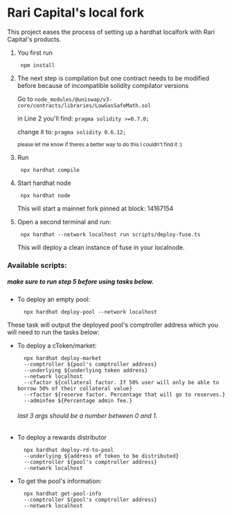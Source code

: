 # Rari Capital's local fork

This project eases the process of setting up a hardhat localfork with Rari Capital's products.

1. You first run 

		npm install 

2. The next step is compilation but one contract needs to be modified before because of incompatible solidity compilator versions

    Go to `node_modules/@uniswap/v3-core/contracts/libraries/LowGasSafeMath.sol`

    in Line 2 you'll find:
        `pragma solidity >=0.7.0;`

    change it to:
        `pragma solidity 0.6.12;`
        
     <sub>please let me know if theres a better way to do this I couldn't find it :)</sub>

3. Run

		npx hardhat compile
        
4. Start hardhat node

		npx hardhat node
        
      This will start a mainnet fork pinned at block: 14167154
      
5. Open a second terminal and run:

		npx hardhat --network localhost run scripts/deploy-fuse.ts
        
      This will deploy a clean instance of fuse in your localnode.
      
      
### Available scripts:  

##### make sure to run step 5 before using tasks below.

- To deploy an empty pool:

		npx hardhat deploy-pool --network localhost
		
These task will output the deployed pool's comptroller address which you will need to run the tasks below:

- To deploy a cToken/market:

		npx hardhat deploy-market 
        --comptroller ${pool's comptroller address} 
        --underlying ${underlying token address} 
        --network localhost
        --cfactor ${collateral factor. If 50% user will only be able to borrow 50% of their collateral value}
        --rfactor ${reserve factor. Percentage that will go to reserves.}
        --adminfee ${Percentage admin fee.}
    ###### last 3 args should be a number between 0 and 1.
        
- To deploy a rewards distributor

		npx hardhat deploy-rd-to-pool 
        --underlying ${address of token to be distributed}
        --comptroller ${pool's comptroller address}  
        --network localhost

- To get the pool's information:

        npx hardhat get-pool-info 
        --comptroller ${pool's comptroller address} 
        --network localhost
        

<!-- 
# Performance optimizations

For faster runs of your tests and scripts, consider skipping ts-node's type checking by setting the environment variable `TS_NODE_TRANSPILE_ONLY` to `1` in hardhat's environment. For more details see [the documentation](https://hardhat.org/guides/typescript.html#performance-optimizations). -->
